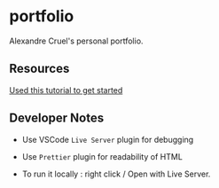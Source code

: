 # portfolio
Alexandre Cruel's personal portfolio.

## Resources
[Used this tutorial to get started](https://www.youtube.com/watch?v=qz0aGYrrlhU)

## Developer Notes
- Use VSCode `Live Server` plugin for debugging
- Use `Prettier` plugin for readability of HTML

- To run it locally : right click / Open with Live Server.